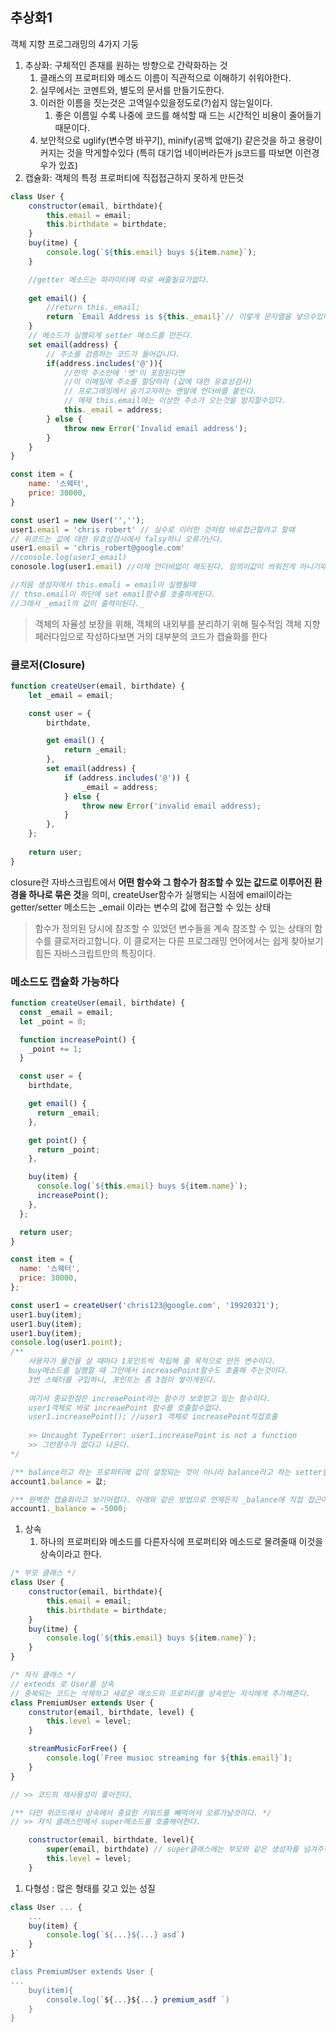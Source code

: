 ## 추상화1
객체 지향 프로그래밍의 4가지 기둥
1. 추상화: 구체적인 존재를 원하는 방향으로 간략화하는 것
	1. 클래스의 프로퍼티와 메소드 이름이 직관적으로 이해하기 쉬워야한다.
	2. 실무에서는 코멘트와, 별도의 문서를 만들기도한다.
	3. 이러한 이름을 짓는것은 고역일수있을정도로(?)쉽지 않는일이다.
		1. 좋은 이름일 수록 나중에 코드를 해석할 때 드는 시간적인 비용이 줄어들기 때문이다.
	4. 보안적으로 uglify(변수명 바꾸기), minify(공백 없애기) 같은것을 하고 용량이 커지는 것을 막게할수있다 (특히 대기업 네이버라든가 js코드를 따보면 이런경우가 있죠)
2. 캡슐화: 객체의 특정 프로퍼티에 직접접근하지 못하게 만든것
```js
class User {
	constructor(email, birthdate){
		this.email = email;
		this.birthdate = birthdate;
	}
	buy(itme) {
		console.log(`${this.email} buys ${item.name}`);
	}

	//getter 메소드는 파라미터에 따로 써줄필요가없다.
	
	get email() {
		//return this._email;
		return `Email Address is ${this._email}`// 이렇게 문자열을 넣으수있다.
	}
	// 메소드가 실행되게 setter 메소드를 만든다.
	set email(address) {
		// 주소를 검증하는 코드가 들어갑니다.
		if(address.includes('@')){
			//만약 주소안에 '엣'이 포함된다면
			//이 이메일에 주소를 할당하라 (값에 대한 유효성검사)
			// 프로그래밍에서 숨기고자하는 맨앞에 언더바를 붙인다.
			// 에제 this.email에는 이상한 주소가 오는것을 방지할수있다.
			this._email = address;
		} else {
			throw new Error('Invalid email address');
		}
	}
}

const item = {
	name: '스웨터',
	price: 30000,
}

const user1 = new User('','');
user1.email = 'chris robert' // 실수로 이러한 것처럼 바로접근할려고 할때
// 위코드는 값에 대한 유효성검사에서 falsy하니 오류가난다.
user1.email = 'chris_robert@google.com'
//console.log(user1_email)
conosole.log(user1.email) //이제 언더바없이 해도된다. 임의이값이 씌워진게 아니기때문에

//처음 생성자에서 this.emali = email이 실행될때
// thso.email이 하단에 set email함수를 호출하게된다.
//그래서 _email의 값이 출력이된다._
```
> 객체의 자율성 보장을 위해, 객체의 내외부를 분리하기 위해 필수적임
> 객체 지향 페러다임으로 작성하다보면 거의 대부분의 코드가 캡슐화를 한다

### **클로저(Closure)**
```js
function createUser(email, birthdate) {
	let _email = email;

	const user = {
		birthdate,

		get email() {
			return _email;
		},
		set email(address) {
			if (address.includes('@')) {
				_email = address;
			} else {
				throw new Error('invalid email address);
			}
		},
	};
	
	return user;
}
```
closure란 자바스크립트에서 **어떤 함수와 그 함수가 참조할 수 있는 값드로 이루어진 환경을 하나로 묶은 것**을 의미, createUser함수가 실행되는 시점에 email이라는 getter/setter 메소드는 _email 이라는 변수의 값에 접근할 수 있는 상태
> 함수가 정의된 당시에 참조할 수 있었던 변수들을 계속 참조할 수 있는 상태의 함수를 클로저라고합니다. 이 클로저는 다른 프로그래밍 언어에서는 쉽게 찾아보기 힘든 자바스크립트만의 특징이다.

###  **메소드도 캡슐화 가능하다**
```js
function createUser(email, birthdate) {
  const _email = email;
  let _point = 0;

  function increasePoint() {
    _point += 1;
  }

  const user = {
    birthdate,

    get email() {
      return _email;
    },

    get point() {
      return _point;
    },

    buy(item) {
      console.log(`${this.email} buys ${item.name}`);
      increasePoint();
    },
  };

  return user;
}

const item = {
  name: '스웨터',
  price: 30000,
};

const user1 = createUser('chris123@google.com', '19920321');
user1.buy(item);
user1.buy(item);
user1.buy(item);
console.log(user1.point);
/**
	사용자가 물건을 살 때마다 1포인트씩 적립해 줄 목적으로 만든 변수이다.
	buy메소드를 실행할 때 그안에서 increasePoint함수도 호출해 주는것이다.
	3번 스웨터를 구입하니, 포인트는 총 3점이 쌓이게된다.
	
	여기서 중요한점은 increaePoint라는 함수가 보호받고 있는 함수이다.
	user1객체로 바로 increaePoint 함수를 호출할수없다.
	user1.increasePoint(); //user1 객체로 increasePoint직접호출
	
	>> Uncaught TypeError: user1.increasePoint is not a function
	>> 그런함수가 없다고 나온다.
*/

```
```js
/** balance라고 하는 프로퍼티에 값이 설정되는 것이 아니라 balance라고 하는 setter함수가 실행되겠죠? */
account1.balance = 값;

/** 완벽한 캡슐화라고 보기어렵다. 아래와 같은 방법으로 언제든지 _balance에 직접 접근이 가능하기 때문이다. */
account1._balance = -5000;
```
1. 상속
	1. 하나의 프로퍼티와 메소드를 다른자식에 프로퍼티와 메소드로 물려줄때 이것을 상속이라고 한다.
```js
/* 부모 클래스 */
class User {
	constructor(email, birthdate){
		this.email = email;
		this.birthdate = birthdate;
	}
	buy(itme) {
		console.log(`${this.email} buys ${item.name}`);
	}
}

/* 자식 클래스 */
// extends 로 User를 상속
// 중복되는 코드는 삭제하고 새로운 매소드와 프로퍼티를 상속받는 자식에게 추가해준다.
class PremiumUser extends User {
	construtor(email, birthdate, level) {
		this.level = level;
	}

	streamMusicForFree() {
		console.log(`Free musioc streaming for ${this.email}`);
	}
}

// >> 코드의 재사용성이 좋아진다. 

/** 다만 위코드에서 상속에서 중요한 키워드를 빼먹어서 오류가날것이다. */
// >> 자식 클래스안에서 super메소드를 호출해야한다.

	constructor(email, birthdate, level){
		super(email, birthdate) // super클래스에는 부모와 같은 생성자를 넘겨주면된다.
		this.level = level;
	}
```
1. 다형성 : 많은 형태를 갖고 있는 성질
```js
class User ... {
	...
	buy(item) {
		console.log(`${...}${...} asd`)
	}
}`

class PremiumUser extends User {
...
	buy(item){
		console.log(`${...}${...} premium_asdf `)
	}
}
```

